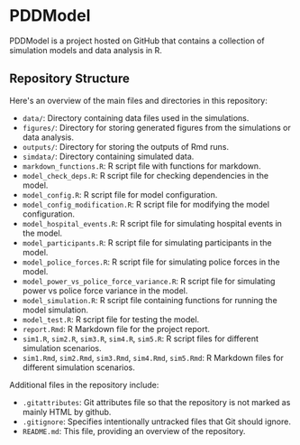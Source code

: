 # PDDModel

PDDModel is a project hosted on GitHub that contains a collection of simulation models and data analysis in R.

## Repository Structure

Here's an overview of the main files and directories in this repository:

- `data/`: Directory containing data files used in the simulations.
- `figures/`: Directory for storing generated figures from the simulations or data analysis.
- `outputs/`: Directory for storing the outputs of Rmd runs.
- `simdata/`: Directory containing simulated data.
- `markdown_functions.R`: R script file with functions for markdown.
- `model_check_deps.R`: R script file for checking dependencies in the model.
- `model_config.R`: R script file for model configuration.
- `model_config_modification.R`: R script file for modifying the model configuration.
- `model_hospital_events.R`: R script file for simulating hospital events in the model.
- `model_participants.R`: R script file for simulating participants in the model.
- `model_police_forces.R`: R script file for simulating police forces in the model.
- `model_power_vs_police_force_variance.R`: R script file for simulating power vs police force variance in the model.
- `model_simulation.R`: R script file containing functions for running the model simulation.
- `model_test.R`: R script file for testing the model.
- `report.Rmd`: R Markdown file for the project report.
- `sim1.R`, `sim2.R`, `sim3.R`, `sim4.R`, `sim5.R`: R script files for different simulation scenarios.
- `sim1.Rmd`, `sim2.Rmd`, `sim3.Rmd`, `sim4.Rmd`, `sim5.Rmd`: R Markdown files for different simulation scenarios.

Additional files in the repository include:
- `.gitattributes`: Git attributes file so that the repository is not marked as mainly HTML by github.
- `.gitignore`: Specifies intentionally untracked files that Git should ignore.
- `README.md`: This file, providing an overview of the repository.
